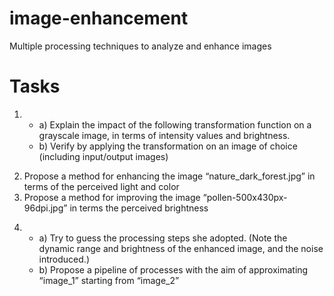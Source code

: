 # image-enhancement
Multiple processing techniques to analyze and enhance images

# Tasks
1.
    * a) Explain the impact of the following transformation function on a grayscale image, in terms of intensity values and brightness.  
    * b) Verify by applying the transformation on an image of choice (including input/output images)  
2) Propose a method for enhancing the image “nature_dark_forest.jpg” in terms of the perceived light and color  
3) Propose a method for improving the image “pollen-500x430px-96dpi.jpg” in terms the perceived brightness  
4.
    * a) Try to guess the processing steps she adopted. (Note the dynamic range and brightness of the enhanced image, and the noise introduced.)  
    * b) Propose a pipeline of processes with the aim of approximating “image_1” starting from “image_2”  

